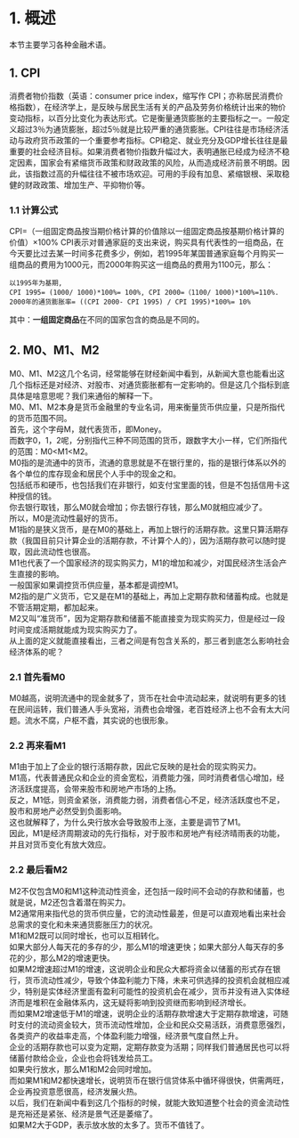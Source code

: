 # 1. 概述
本节主要学习各种金融术语。

## 1. CPI
消费者物价指数（英语：consumer price index，缩写作 CPI；亦称居民消费价格指数），在经济学上，是反映与居民生活有关的产品及劳务价格统计出来的物价变动指标，以百分比变化为表达形式。它是衡量通货膨胀的主要指标之一。一般定义超过3％为通货膨胀，超过5％就是比较严重的通货膨胀。CPI往往是市场经济活动与政府货币政策的一个重要参考指标。CPI稳定、就业充分及GDP增长往往是最重要的社会经济目标。如果消费者物价指数升幅过大，表明通胀已经成为经济不稳定因素，国家会有紧缩货币政策和财政政策的风险，从而造成经济前景不明朗。因此，该指数过高的升幅往往不被市场欢迎。可用的手段有加息、紧缩银根、采取稳健的财政政策、增加生产、平抑物价等。  

### 1.1 计算公式
CPI=（一组固定商品按当期价格计算的价值除以一组固定商品按基期价格计算的价值）×100%
CPI表示对普通家庭的支出来说，购买具有代表性的一组商品，在今天要比过去某一时间多花费多少，例如，若1995年某国普通家庭每个月购买一组商品的费用为1000元，而2000年购买这一组商品的费用为1100元，那么：  
```
以1995年为基期,  
CPI 1995= (1000/ 1000)*100%= 100%, CPI 2000=（1100/ 1000)*100%=110%.  
2000年的通货膨胀率= ((CPI 2000- CPI 1995) / CPI 1995)*100%= 10%   
```
其中：**一组固定商品**在不同的国家包含的商品是不同的。  

## 2. M0、M1、M2
M0、M1、M2这几个名词，经常能够在财经新闻中看到，从新闻大意也能看出这几个指标还是对经济、对股市、对通货膨胀都有一定影响的。但是这几个指标到底具体是啥意思呢？我们来通俗的解释一下。  
M0、M1、M2本身是货币金融里的专业名词，用来衡量货币供应量，只是所指代的货币范围不同。  
首先，这个字母M，就代表货币，即Money。  
而数字0，1，2呢，分别指代三种不同范围的货币，跟数字大小一样，它们所指代的范围：M0<M1<M2。  
M0指的是流通中的货币，流通的意思就是不在银行里的，指的是银行体系以外的各个单位的库存现金和居民个人手中的现金之和。  
包括纸币和硬币，也包括我们在非银行，如支付宝里面的钱，但是不包括信用卡这种授信的钱。  
你去银行取钱，那么M0就会增加；你去银行存钱，那么M0就相应减少了。  
所以，M0是流动性最好的货币。  
M1指的是狭义货币，是在M0的基础上，再加上银行的活期存款。这里只算活期存款（我国目前只计算企业的活期存款，不计算个人的），因为活期存款可以随时提取，因此流动性也很高。  
M1也代表了一个国家经济的现实购买力，M1的增加和减少，对国民经济生活会产生直接的影响。  
一般国家如果调控货币供应量，基本都是调控M1。  
M2指的是广义货币，它又是在M1的基础上，再加上定期存款和储蓄构成。也就是不管活期定期，都加起来。  
M2又叫“准货币”，因为定期存款和储蓄不能直接变为现实购买力，但是经过一段时间变成活期就能成为现实购买力了。  
从上面的定义就能直接看出，三者之间是有包含关系的，那三者到底怎么影响社会经济体系的呢？  


### 2.1 首先看M0  
M0越高，说明流通中的现金就多了，货币在社会中流动起来，就说明有更多的钱在民间运转，我们普通人手头宽裕，消费也会增强，老百姓经济上也不会有太大问题。流水不腐，户枢不蠹，其实说的也很形象。  

### 2.2 再来看M1  
M1由于加上了企业的银行活期存款，因此它反映的是社会的现实购买力。  
M1高，代表普通民众和企业的资金宽松，消费能力强，同时消费者信心增加，经济活跃度提高，会带来股市和房地产市场的上扬。  
反之，M1低，则资金紧张，消费能力弱，消费者信心不足，经济活跃度也不足，股市和房地产必然受到负面影响。  
这也就解释了，为什么央行放水会导致股市上涨，主要是调节了M1。  
因此，M1是经济周期波动的先行指标，对于股市和房地产有经济晴雨表的功能，并且对货币变化有放大效应。  

### 2.2 最后看M2  
M2不仅包含M0和M1这种流动性资金，还包括一段时间不会动的存款和储蓄，也就是说，M2还包含着潜在购买力。  
M2通常用来指代总的货币供应量，它的流动性最差，但是可以直观地看出来社会总需求的变化和未来通货膨胀压力的状况。  
M1和M2既可以同时增长，也可以互相转化。  
如果大部分人每天花的多存的少，那么M1的增速更快；如果大部分人每天存的多花的少，那么M2的增速更快。  
如果M2增速超过M1的增速，这说明企业和民众大都将资金以储蓄的形式存在银行，货币流动性减少，导致个体盈利能力下降，未来可供选择的投资机会就相应减少，特别是实体经济里面有盈利可能性的投资机会在减少，货币并没有进入实体经济而是堆积在金融体系内，这无疑将影响到投资继而影响到经济增长。  
而如果M2增速低于M1的增速，说明企业的活期存款增速大于定期存款增速，可随时支付的流动资金较大，货币流动性增加，企业和民众交易活跃，消费意愿强烈，各类资产的收益率走高，个体盈利能力增强，经济景气度自然上升。  
企业的活期存款也可以变为定期，定期存款变为活期；同样我们普通居民也可以将储蓄付款给企业，企业也会将钱发给员工。  
如果央行放水，那么M1和M2会同时增加。  
而如果M1和M2都快速增长，说明货币在银行信贷体系中循环得很快，供需两旺，企业再投资意愿很高，经济发展火热。  
以后，我们在新闻中看到这几个指标的时候，就能大致知道整个社会的资金流动性是充裕还是紧张、经济是景气还是萎缩了。  
如果M2大于GDP，表示放水放的太多了。货币不值钱了。  


